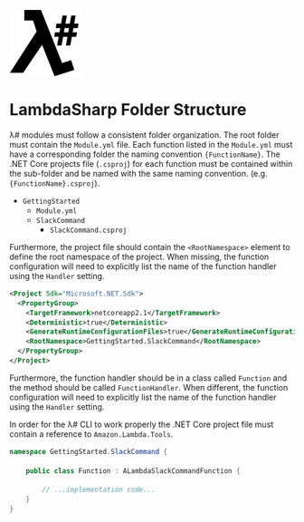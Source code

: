 ![λ#](LambdaSharpLogo.png)

# LambdaSharp Folder Structure

λ# modules must follow a consistent folder organization. The root folder must contain the `Module.yml` file. Each function listed in the `Module.yml` must have a corresponding folder the naming convention `{FunctionName}`. The .NET Core projects file (`.csproj`) for each function must be contained within the sub-folder and be named with the same naming convention. (e.g. `{FunctionName}.csproj`).

* `GettingStarted`
  * `Module.yml`
  * `SlackCommand`
    * `SlackCommand.csproj`

Furthermore, the project file should contain the `<RootNamespace>` element to define the root namespace of the project. When missing, the function configuration will need to explicitly list the name of the function handler using the `Handler` setting.

```xml
<Project Sdk="Microsoft.NET.Sdk">
  <PropertyGroup>
    <TargetFramework>netcoreapp2.1</TargetFramework>
    <Deterministic>true</Deterministic>
    <GenerateRuntimeConfigurationFiles>true</GenerateRuntimeConfigurationFiles>
    <RootNamespace>GettingStarted.SlackCommand</RootNamespace>
  </PropertyGroup>
</Project>
```

Furthermore, the function handler should be in a class called `Function` and the method should be called `FunctionHandler`. When different, the function configuration will need to explicitly list the name of the function handler using the `Handler` setting.

In order for the λ# CLI to work properly the .NET Core project file must contain a reference to `Amazon.Lambda.Tools`.

```csharp
namespace GettingStarted.SlackCommand {

    public class Function : ALambdaSlackCommandFunction {

        // ...implementation code...
    }
}
```

